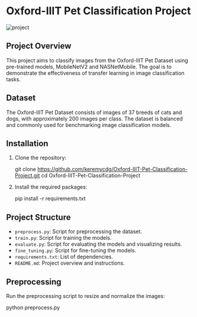 # Oxford-IIIT Pet Classification Project

![project](https://github.com/user-attachments/assets/64487b6b-3054-42a1-824e-61c1b4e3ef11)

## Project Overview

This project aims to classify images from the Oxford-IIIT Pet Dataset using pre-trained models, MobileNetV2 and NASNetMobile. The goal is to demonstrate the effectiveness of transfer learning in image classification tasks.

## Dataset

The Oxford-IIIT Pet Dataset consists of images of 37 breeds of cats and dogs, with approximately 200 images per class. The dataset is balanced and commonly used for benchmarking image classification models.

## Installation

1. Clone the repository:

    git clone https://github.com/keremycdg/Oxford-IIIT-Pet-Classification-Project.git
    cd Oxford-IIIT-Pet-Classification-Project


2. Install the required packages:

    pip install -r requirements.txt


## Project Structure

- `preprocess.py`: Script for preprocessing the dataset.
- `train.py`: Script for training the models.
- `evaluate.py`: Script for evaluating the models and visualizing results.
- `fine_tuning.py`: Script for fine-tuning the models.
- `requirements.txt`: List of dependencies.
- `README.md`: Project overview and instructions.

## Preprocessing

Run the preprocessing script to resize and normalize the images:

python preprocess.py
